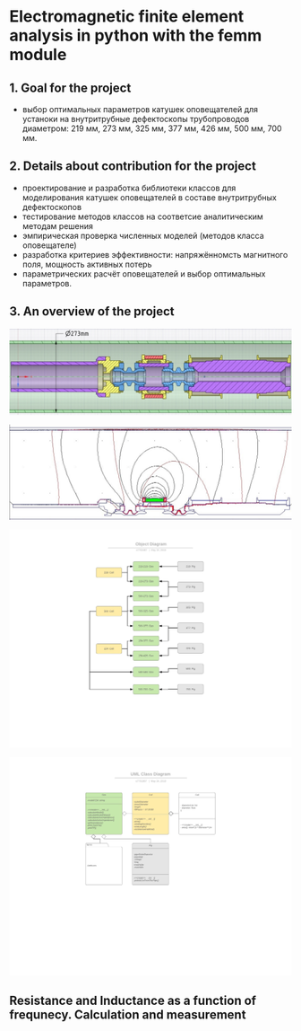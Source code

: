 # Electromagnetic finite element analysis in python with the femm module

## 1. Goal for the project
- выбор оптимальных параметров катушек оповещателей для устаноки на внутритрубные дефектоскопы трубопроводов диаметром: 219 мм, 273 мм, 325 мм, 377 мм, 426 мм, 500 мм, 700 мм.

## 2. Details about contribution for the project

- проектирование и разработка библиотеки классов для моделирования катушек оповещателей в составе внутритрубных дефектоскопов
- тестирование методов классов на соответсие аналитическим методам решения
- эмпирическая проверка численных моделей (методов класса оповещателе)
- разработка критериев эффективности: напряжённомсть магнитного поля, мощность активных потерь
- параметрических расчёт оповещателей и выбор оптимальных параметров.

## 3. An overview of the project

![Object for Low freq EM analisys](OZO500/pic/OZO-500-273.jpg)

![Low freq hfrmonic EM analisys](OZO500/pic/OZO-500-273_FEM.jpg)


![Object Dagram](ObjectDiagram.jpeg)

![UML Class Dagram](UMLClassDiagram.jpeg)


## Resistance and Inductance as a function of frequnecy. Сalculation and measurement
